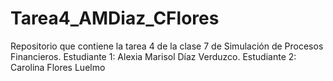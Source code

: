 # Tarea4_AMDiaz_CFlores
Repositorio que contiene la tarea 4 de la clase 7 de Simulación de Procesos Financieros. Estudiante 1: Alexia Marisol Díaz Verduzco. Estudiante 2: Carolina Flores Luelmo
